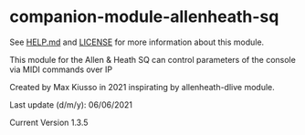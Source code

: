 # companion-module-allenheath-sq

See [HELP.md](HELP.md) and [LICENSE](LICENSE) for more information about this module.

This module for the Allen & Heath SQ can control parameters of the console
via MIDI commands over IP

Created by Max Kiusso in 2021 inspirating by allenheath-dlive module.

Last update (d/m/y): 06/06/2021

Current Version 1.3.5

